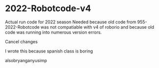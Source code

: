 # 2022-Robotcode-v4
Actual run code for 2022 season
Needed because old code from 955-2022-Robotcode was not compatiable with v4 of roborio and because old code was running into numerous version errors.



Cancel changes

I wrote this because spanish class is boring





alsobryanganyusimp

